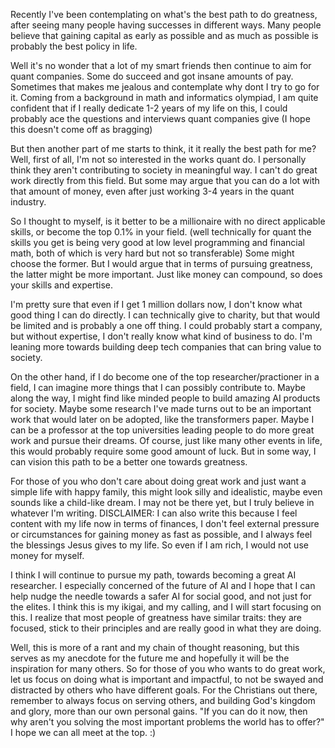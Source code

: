 Recently I've been contemplating on what's the best path to do greatness, after seeing many people having successes in different ways. Many people believe that gaining capital as early as possible and as much as possible is probably the best policy in life. 

Well it's no wonder that a lot of my smart friends then continue to aim for quant companies. Some do succeed and got insane amounts of pay. Sometimes that makes me jealous and contemplate why dont I try to go for it. Coming from a background in math and informatics olympiad, I am quite confident that if I really dedicate 1-2 years of my life on this, I could probably ace the questions and interviews quant companies give (I hope this doesn't come off as bragging)

But then another part of me starts to think, it it really the best path for me? Well, first of all, I'm not so interested in the works quant do. I personally think they aren't contributing to society in meaningful way. I can't do great work directly from this field. But some may argue that you can do a lot with that amount of money, even after just working 3-4 years in the quant industry. 

So I thought to myself, is it better to be a millionaire with no direct applicable skills, or become the top 0.1% in your field. (well technically for quant the skills you get is being very good at low level programming and financial math, both of which is very hard but not so transferable) Some might choose the former. But I would argue that in terms of pursuing greatness, the latter might be more important. Just like money can compound, so does your skills and expertise.

I'm pretty sure that even if I get 1 million dollars now, I don't know what good thing I can do directly. I can technically give to charity, but that would be limited and is probably a one off thing. I could probably start a company, but without expertise, I don't really know what kind of business to do. I'm leaning more towards building deep tech companies that can bring value to society.

On the other hand, if I do become one of the top researcher/practioner in a field, I can imagine more things that I can possibly contribute to. Maybe along the way, I might find like minded people to build amazing AI products for society. Maybe some research I've made turns out to be an important work that would later on be adopted, like the transformers paper. Maybe I can be a professor at the top universities leading people to do more great work and pursue their dreams. Of course, just like many other events in life, this would probably require some good amount of luck. But in some way, I can vision this path to be a better one towards greatness.

For those of you who don't care about doing great work and just want a simple life with happy family, this might look silly and idealistic, maybe even sounds like a child-like dream. I may not be there yet, but I truly believe in whatever I'm writing. DISCLAIMER: I can also write this because I feel content with my life now in terms of finances, I don't feel external pressure or circumstances for gaining money as fast as possible, and I always feel the blessings Jesus gives to my life. So even if I am rich, I would not use money for myself.

I think I will continue to pursue my path, towards becoming a great AI researcher. I especially concerned of the future of AI and I hope that I can help nudge the needle towards a safer AI for social good, and not just for the elites. I think this is my ikigai, and my calling, and I will start focusing on this. I realize that most people of greatness have similar traits: they are focused, stick to their principles and are really good in what they are doing.

Well, this is more of a rant and my chain of thought reasoning, but this serves as my anecdote for the future me and hopefully it will be the inspiration for many others. So for those of you who wants to do great work, let us focus on doing what is important and impactful, to not be swayed and distracted by others who have different goals. For the Christians out there, remember to always focus on serving others, and building God's kingdom and glory, more than our own personal gains. "If you can do it now, then why aren't you solving the most important problems the world has to offer?" I hope we can all meet at the top. :)
